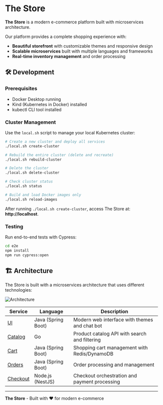 # The Store
**The Store** is a modern e-commerce platform built with microservices architecture.

Our platform provides a complete shopping experience with:
- **Beautiful storefront** with customizable themes and responsive design
- **Scalable microservices** built with multiple languages and frameworks
- **Real-time inventory management** and order processing

## 🛠️ Development

### Prerequisites
- Docker Desktop running
- Kind (Kubernetes in Docker) installed
- kubectl CLI tool installed

### Cluster Management

Use the `local.sh` script to manage your local Kubernetes cluster:

```bash
# Create a new cluster and deploy all services
./local.sh create-cluster

# Rebuild the entire cluster (delete and recreate)
./local.sh rebuild-cluster

# Delete the cluster
./local.sh delete-cluster

# Check cluster status
./local.sh status

# Build and load Docker images only
./local.sh reload-images
```

After running `./local.sh create-cluster`, access The Store at: **http://localhost**.

### Testing
Run end-to-end tests with Cypress:

```bash
cd e2e
npm install
npm run cypress:open
```

## 🏗️ Architecture

The Store is built with a microservices architecture that uses different technologies:

![Architecture](/docs/images/architecture.png)

| Service | Language | Description |
|---------|----------|-------------|
| [UI](./src/ui/) | Java (Spring Boot) | Modern web interface with themes and chat bot |
| [Catalog](./src/catalog/) | Go | Product catalog API with search and filtering |
| [Cart](./src/cart/) | Java (Spring Boot) | Shopping cart management with Redis/DynamoDB |
| [Orders](./src/orders/) | Java (Spring Boot) | Order processing and management |
| [Checkout](./src/checkout/) | Node.js (NestJS) | Checkout orchestration and payment processing |

---

**The Store** - Built with ❤️ for modern e-commerce
